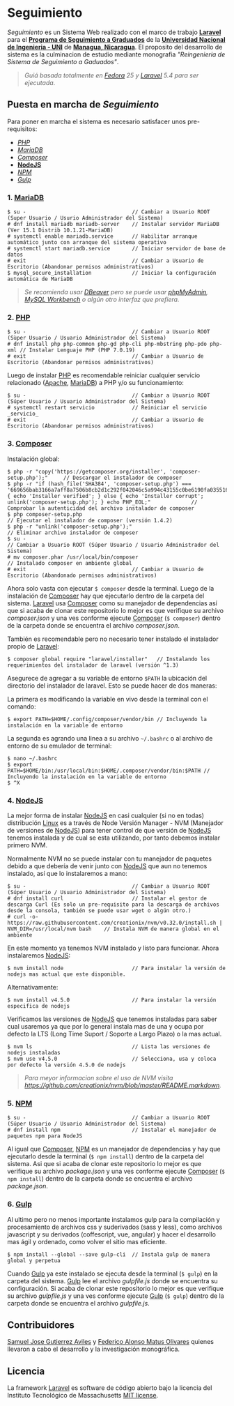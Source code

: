 # Seguimiento

_Seguimiento_ es un Sistema Web realizado con el marco de trabajo [__Laravel__](https://laravel.com/) para el [__Programa de Seguimiento a Graduados__](http://www.graduados.uni.edu.ni/) de la [__Universidad Nacional de Ingenieria - UNI__](http://www.uni.edu.ni/) de [__Managua, Nicaragua__](http://mapanica.net/#13/12.1462/-86.2737). El proposito del desarrollo de sistema es la culminacion de estudio mediante monografia _"Reingenieria de Sistema de Seguimiento a Gaduados"_.

> _Guiá basada totalmente en [Fedora](https://getfedora.org/) 25 y [Laravel](https://laravel.com/) 5.4 para ser ejecutada_.

## Puesta en marcha de _Seguimiento_

Para poner en marcha el sistema es necesario satisfacer unos pre-requisitos:

* [_PHP_](http://php.net/)
* [_MariaDB_](https://mariadb.org/)
* [_Composer_](https://getcomposer.org/)
* [__NodeJS__](https://nodejs.org/es/)
* [_NPM_](https://www.npmjs.com/)
* [_Gulp_](http://gulpjs.com/)

### 1. [MariaDB](https://mariadb.org/)

```bashscript
$ su -                                  // Cambiar a Usuario ROOT (Super Usuario / Usurio Administrador del Sistema)
# dnf install mariadb mariadb-server    // Instalar servidor MariaDB (Ver 15.1 Distrib 10.1.21-MariaDB)
# systemctl enable mariadb.service      // Habilitar arranque automático junto con arranque del sistema operativo
# systemctl start mariadb.service       // Iniciar servidor de base de datos
# exit                                  // Cambiar a Usuario de Escritorio (Abandonar permisos administrativos)
$ mysql_secure_installation             // Iniciar la configuración automática de MariaDB
```

> _Se recomienda usar [DBeaver](http://dbeaver.jkiss.org/) pero se puede usar [phpMyAdmin](https://www.phpmyadmin.net/), [MySQL Workbench](https://www.mysql.com/products/workbench/) o algún otro interfaz que prefiera._

### 2. [PHP](http://php.net/)

```bashscript
$ su -                                  // Cambiar a Usuario ROOT (Sùper Usuario / Usuario Administrador del Sistema)
# dnf install php php-common php-gd php-cli php-mbstring php-pdo php-xml // Instalar Lenguaje PHP (PHP 7.0.19)
# exit                                  // Cambiar a Usuario de Escritorio (Abandonar permisos administrativos)
```

Luego de instalar [PHP](http://php.net/) es recomendable reiniciar cualquier servicio relacionado ([Apache](https://www.apache.org/), [MariaDB](https://mariadb.org/)) a PHP y/o su funcionamiento:

```bashscript
$ su -                                  // Cambiar a Usuario ROOT (Súper Usuario / Usuario Administrador del Sistema)
# systemctl restart servicio            // Reiniciar el servicio _servicio_
# exit                                  // Cambiar a Usuario de Escritorio (Abandonar permisos administrativos)
```

### 3. [Composer](https://getcomposer.org/)

Instalación global:

```bashscript
$ php -r "copy('https://getcomposer.org/installer', 'composer-setup.php');"     // Descargar el instalador de composer
$ php -r "if (hash_file('SHA384', 'composer-setup.php') === '669656bab3166a7aff8a7506b8cb2d1c292f042046c5a994c43155c0be6190fa0355160742ab2e1c88d40d5be660b410') { echo 'Installer verified'; } else { echo 'Installer corrupt'; unlink('composer-setup.php'); } echo PHP_EOL;"             // Comprobar la autenticidad del archivo instalador de composer
$ php composer-setup.php                                                        // Ejecutar el instalador de composer (versión 1.4.2)
$ php -r "unlink('composer-setup.php');"                                        // Eliminar archivo instalador de composer
$ su -                                                                          // Cambiar a Usuario ROOT (Súper Usuario / Usuario Administrador del Sistema)
# mv composer.phar /usr/local/bin/composer                                      // Instalado composer en ambiente global
# exit                                  // Cambiar a Usuario de Escritorio (Abandonado permisos administrativos)
```

Ahora solo vasta con ejecutar `$ composer` desde la terminal. Luego de la instalación de [Composer](https://getcomposer.org/) hay que ejecutarlo dentro de la carpeta del sistema. [Laravel](https://laravel.com/) usa [Composer](https://getcomposer.org/) como su manejador de dependencias así que si acaba de clonar este repositorio lo mejor es que verifique su archivo _composer.json_ y una ves conforme ejecute [Composer](https://getcomposer.org/) (`$ composer`) dentro de la carpeta donde se encuentra el archivo _composer.json_.

También es recomendable pero no necesario tener instalado el instalador propio de [Laravel](https://laravel.com/):

```bashscript
$ composer global require "laravel/installer"   // Instalando los requerimientos del instalador de laravel (versión ^1.3)
```

Asegurece de agregar a su variable de entorno `$PATH` la ubicación del directorio del instalador de laravel.
Esto se puede hacer de dos maneras:

La primera es modificando la variable en vivo desde la terminal con el comando:

 ```bashscript
$ export PATH=$HOME/.config/composer/vendor/bin // Incluyendo la instalación en la variable de entorno
```

La segunda es agrando una linea a su archivo `~/.bashrc` o al archivo de entorno de su emulador de terminal:

```bashscript
$ nano ~/.bashrc
$ export PATH=$HOME/bin:/usr/local/bin:$HOME/.composer/vendor/bin:$PATH // Incluyendo la instalación en la variable de entorno
$ ^X
```

### 4. [NodeJS](https://nodejs.org/es/)

La mejor forma de instalar [NodeJS](https://nodejs.org/es/) en casi cualquier (si no en todas) distribución [Linux](https://www.linuxfoundation.org/) es a través de Node Versión Manager - NVM (Manejador de versiones de [NodeJS](https://nodejs.org/es/)) para tener control de que versión de [NodeJS](https://nodejs.org/es/) tenemos instalada y de cual se esta utilizando, por tanto debemos instalar primero NVM.

Normalmente NVM no se puede instalar con tu manejador de paquetes debido a que debería de venir junto con [NodeJS](https://nodejs.org/es/) que aun no tenemos instalado, así que lo instalaremos a mano:

    $ su -                                  // Cambiar a Usuario ROOT (Súper Usuario / Usuario Administrador del Sistema)
    # dnf install curl                      // Instalar el gestor de descarga Curl (Es solo un pre-requisito para la descarga de archivos desde la consola, también se puede usar wget o algún otro.)
    # curl -o- https://raw.githubusercontent.com/creationix/nvm/v0.32.0/install.sh | NVM_DIR=/usr/local/nvm bash    // Instala NVM de manera global en el ambiente

En este momento ya tenemos NVM instalado y listo para funcionar. Ahora instalaremos [NodeJS](https://nodejs.org/es/):

    $ nvm install node                      // Para instalar la versión de nodejs mas actual que este disponible.

Alternativamente:

    $ nvm install v4.5.0                    // Para instalar la versión especifica de nodejs

Verificamos las versiones de [NodeJS](https://nodejs.org/es/) que tenemos instaladas para saber cual usaremos ya que por lo general instala mas de una y ocupa por defecto la LTS (Long Time Suport / Soporte a Largo Plazo) o la mas actual.

    $ nvm ls                                // Lista las versiones de nodejs instaladas
    $ nvm use v4.5.0                        // Selecciona, usa y coloca por defecto la versión 4.5.0 de nodejs

> _Para meyor informacion sobre el uso de NVM visita https://github.com/creationix/nvm/blob/master/README.markdown._

### 5. [NPM](https://www.npmjs.com/)

    $ su -                                  // Cambiar a Usuario ROOT (Súper Usuario / Usuario Administrador del Sistema)
    # dnf install npm                       // Instalar el manejador de paquetes npm para NodeJS

Al igual que [Composer](https://getcomposer.org/), [NPM](https://www.npmjs.com/) es un manejador de dependencias y hay que ejecutarlo desde la terminal (`$ npm install`) dentro de la carpeta del sistema. Asi que si acaba de clonar este repositorio lo mejor es que verifique su archivo _package.json_ y una ves conforme ejecute [Composer](https://getcomposer.org/) (`$ npm install`) dentro de la carpeta donde se encuentra el archivo _package.json_.

### 6. [Gulp](http://gulpjs.com/)

Al ultimo pero no menos importante instalamos gulp para la compilación y procesamiento de archivos css y suderivados (sass y less), como archivos javascript y su derivados (coffescript, vue, angular) y hacer el desarrollo mas ágil y ordenado, como volver el sitio mas eficiente.

    $ npm install --global --save gulp-cli  // Instala gulp de manera global y perpetua

Cuando [Gulp](http://gulpjs.com/) ya este instalado se ejecuta desde la terminal (`$ gulp`) en la carpeta del sistema. [Gulp](http://gulpjs.com/) lee el archivo _gulpfile.js_ donde se encuentra su configuración. Si acaba de clonar este repositorio lo mejor es que verifique su archivo _gulpfile.js_ y una ves conforme ejecute [Gulp](http://gulpjs.com/) (`$ gulp`) dentro de la carpeta donde se encuentra el archivo _gulpfile.js_.

## Contribuidores

[Samuel Jose Gutierrez Aviles](https://github.com/search-sam) y [Federico Alonso Matus Olivares](https://github.com/matusfede) quienes llevaron a cabo el desarrollo y la investigación monográfica.

## Licencia

La framework [Laravel](https://laravel.com/) es software de código abierto bajo la licencia del Instituto Tecnológico de Massachusetts [MIT license](http://opensource.org/licenses/MIT).
